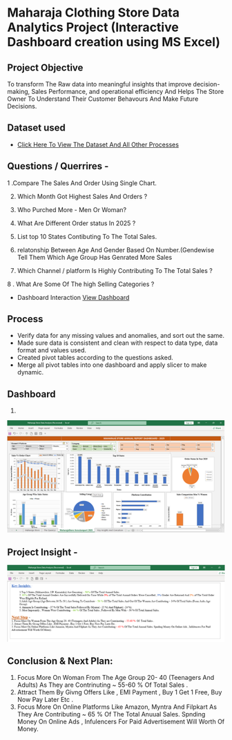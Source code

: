 # Maharaja Clothing Store Data Analytics Project (Interactive Dashboard creation using MS Excel)
## Project Objective
To transform The Raw data into meaningful insights that improve decision-making, Sales Performance, and operational efficiency And Helps The Store Owner To  Understand Their Customer Behavours And Make Future Decisions.

## Dataset used
- <a href="https://github.com/JadhavDarshan010/Maharaja-Clothing-Store-Data-Analysis-MS-Excel-/blob/main/Maharaja%20Store%20Data%20Analysis%20(Recovered).xlsx">Click Here To View The Dataset And All Other Processes</a>


## Questions / Querrires -
1 .Compare The Sales And Order Using Single Chart.

2. Which Month Got Highest Sales And Orders ?

3. Who Purched More - Men Or Woman?

4. What Are Different Order status In 2025 ?

5.  List top 10 States Contibuting To The Total Sales.

6. relatonship Between Age And Gender Based On Number.(Gendewise Tell Them Which Age Group Has Genrated More Sales

7. Which Channel / platform Is Highly Contributing To The Total Sales ?

8 . What Are Some Of The high Selling Categories ?


- Dashboard Interaction <a href="https://github.com/JadhavDarshan010/Maharaja-Clothing-Store-Data-Analysis-MS-Excel-/blob/main/Maharaja%20Store%20Dashboard.png">View Dashboard </a>

## Process
- Verify data for any missing values and anomalies, and sort out the same.
- Made sure data is consistent and clean with respect to data type, data format and values used.
- Created pivot tables according to the questions asked.
- Merge all pivot tables into one dashboard and apply slicer to make dynamic.

## Dashboard
1.
![Screenshot (495)](https://github.com/JadhavDarshan010/Maharaja-Clothing-Store-Data-Analysis-MS-Excel-/blob/main/Maharaja%20Store%20Dashboard.png)

## Project Insight - 

![Screenshot (495)](https://github.com/JadhavDarshan010/Maharaja-Clothing-Store-Data-Analysis-MS-Excel-/blob/main/The%20Conclusion.png)


## Conclusion & Next Plan:
1. Focus More On Woman From The Age Group 20- 40 (Teenagers And Adults) As They are Contrinuting ~ 55-60 %  Of  Total Sales .
2. Attract Them By Givng Offers Like , EMI Payment , Buy 1 Get 1 Free, Buy Now Pay Later Etc .
3. Focus More On Online Platforms Like Amazon, Myntra And Filpkart As They Are Contributing ~ 65 % Of The Total Anuual Sales. Spnding Money On Online Ads , Infulencers For Paid Advertisement Will Worth Of Money.
